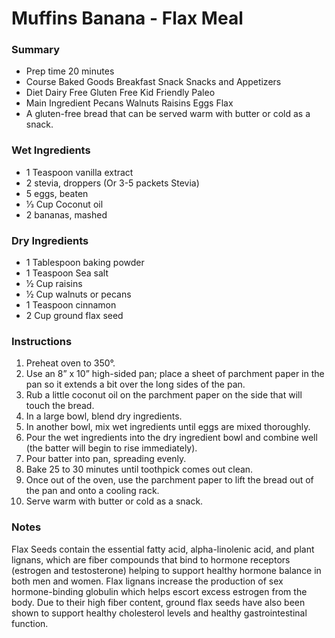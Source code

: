 # Muffins Banana - Flax Meal

### Summary
- Prep time	20 minutes
- Course	Baked Goods Breakfast Snack Snacks and Appetizers
- Diet	Dairy Free Gluten Free Kid Friendly Paleo
- Main Ingredient	Pecans Walnuts Raisins Eggs Flax
- A gluten-free bread that can be served warm with butter or cold as a snack.

### Wet Ingredients
- 1	Teaspoon vanilla extract
- 2	stevia, droppers (Or 3-5 packets Stevia)
- 5	eggs, beaten
- 1⁄3 Cup Coconut oil
- 2	bananas, mashed

### Dry Ingredients
- 1	Tablespoon baking powder
- 1	Teaspoon Sea salt
- 1⁄2 Cup raisins
- 1⁄2 Cup walnuts or pecans
- 1	Teaspoon cinnamon
- 2	Cup	ground flax seed

### Instructions
1. Preheat oven to 350°. 
2. Use an 8” x 10” high-sided pan; place a sheet of parchment paper in the pan so it extends a bit over the long sides of the pan. 
3. Rub a little coconut oil on the parchment paper on the side that will touch the bread. 
4. In a large bowl, blend dry ingredients. 
5. In another bowl, mix wet ingredients until eggs are mixed thoroughly. 
6. Pour the wet ingredients into the dry ingredient bowl and combine well (the batter will begin to rise immediately). 
7. Pour batter into pan, spreading evenly. 
8. Bake 25 to 30 minutes until toothpick comes out clean. 
9. Once out of the oven, use the parchment paper to lift the bread out of the pan and onto a cooling rack. 
10. Serve warm with butter or cold as a snack.

### Notes
Flax Seeds contain the essential fatty acid, alpha-linolenic acid, and plant lignans, which are fiber compounds that bind to hormone receptors (estrogen and testosterone) helping to support healthy hormone balance in both men and women. Flax lignans increase the production of sex hormone-binding globulin which helps escort excess estrogen from the body. Due to their high fiber content, ground flax seeds have also been shown to support healthy cholesterol levels and healthy gastrointestinal function. 


